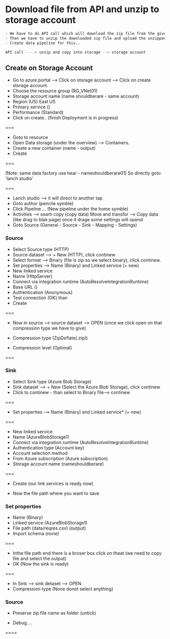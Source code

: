 # Download file from API and unzip to storage account

```sh
- We have to do API call which will download the zip file from the given URL.
- Then we have to unzip the downloaded zip file and upload the unzipped files to the storag account.
- Create data pipeline for this..

API call ----> unzip and copy into storage --> storage account
```

## Create on Storage Account

- Go to azure portal --> Click on storage account --> Click on create storage account.
- Choose the resource group (RG_VNet01)
- Storage account name (name shouldberare - same account) 
- Region (US) East US
- Primary service ()
- Performance (Standard)
- Click on create.. (finish Deployment is in progress)

===

- Goto to resource
- Open Data storage (under the overview) --> Containers.
- Create a new container (name - output)
- Create

===

(Note: same data factory use hear - nameshouldberare01)
So directly goto 'lanch studio'

===

- Lanch studio --> it will direct to another tap
- Goto author (pencile symble)
- Click Pipeline ... (New pipeline under the home symble)
- Activities --> searh copy (copy data) Move and transfor --> Copy data (like drag to blak page) once it drage some settings will opend
- Goto Source (General - Source - Sink - Mapping - Settings)

### Source

- Select Source type (HTTP)
- Source dataset --> + New (HTTP), click continew
- Select format --> Binary (file is zip so we select binary), click continew.
- Set properties --> Name (Binary) and Linked service (+ new)
- New linked service
- Name (HttpServer)
- Connect via integration runtime (AutoResolveIntegrationRuntime)
- Base URL ()
- Authentication (Anonymous)
- Test connection (OK) than
- Create

===

- Now in source --> source dataset --> OPEN (once we click open on that compression type we have to give)

- Compression type (ZipDeflate(.zip))
- Compression level (Optimal)

===

### Sink

- Select Sink type (Azure Blob Storage)
- Sink dataset --> + New (Select the Azure Blob Storage), click continew
- Click to continew - than select to Binary file-->  continew

===

- Set properties --> Name (Binary) and Linked service* (+ new)

===

- New linked service
- Name (AzureBlobStorage1)
- Connect via integration runtime (AutoResolveIntegrationRuntime)
- Authentication type (Account key)
- Account selection method
- From Azure subscription (Azure subscription)
- Storage account name (nameshouldberare)

===

- Create (our link services is ready now)

- Now the file path where you want to save

### Set properties

- Name (Binary)
- Linked service (AzureBlobStorage1)
- File path (data/reqres.csv) (output)
- Import schema (none)

===

- Inthe file path end there is a broser box click on theat (we need to copy file and select the output)
- OK (Now the sink is ready)

===

- In Sink --> sink detaset --> OPEN
- Compression type (None donot select anything)

### Source

- Preserve zip file name as folder (untick)

- Debug....

====